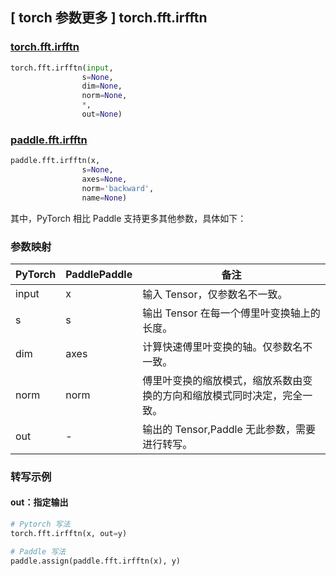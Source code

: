 ## [ torch 参数更多 ] torch.fft.irfftn

### [torch.fft.irfftn](https://pytorch.org/docs/stable/generated/torch.fft.irfftn.html?highlight=irfftn#torch.fft.irfftn)

```python
torch.fft.irfftn(input,
                s=None,
                dim=None,
                norm=None,
                *,
                out=None)
```

### [paddle.fft.irfftn](https://www.paddlepaddle.org.cn/documentation/docs/zh/api/paddle/fft/irfftn_cn.html)

```python
paddle.fft.irfftn(x,
                s=None,
                axes=None,
                norm='backward',
                name=None)
```

其中，PyTorch 相比 Paddle 支持更多其他参数，具体如下：
### 参数映射
| PyTorch       | PaddlePaddle | 备注                                                   |
| ------------- | ------------ | ------------------------------------------------------ |
| input         | x            |输入 Tensor，仅参数名不一致。                            |
| s             | s            |输出 Tensor 在每一个傅里叶变换轴上的长度。               |
| dim           | axes         |计算快速傅里叶变换的轴。仅参数名不一致。                  |
| norm           |norm          |傅里叶变换的缩放模式，缩放系数由变换的方向和缩放模式同时决定，完全一致。|
| out            | -            |输出的 Tensor,Paddle 无此参数，需要进行转写。  |

### 转写示例
#### out：指定输出
```python
# Pytorch 写法
torch.fft.irfftn(x, out=y)

# Paddle 写法
paddle.assign(paddle.fft.irfftn(x), y)
```
